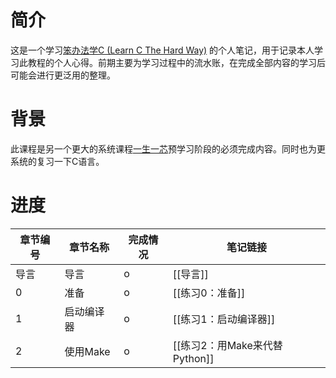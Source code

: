 # 简介
这是一个学习[笨办法学C (Learn C The Hard Way)](https://www.cntofu.com/book/25/index.html) 的个人笔记，用于记录本人学习此教程的个人心得。前期主要为学习过程中的流水账，在完成全部内容的学习后可能会进行更泛用的整理。
# 背景
此课程是另一个更大的系统课程[一生一芯](https://ysyx.oscc.cc/)预学习阶段的必须完成内容。同时也为更系统的复习一下C语言。

# 进度

| 章节编号 | 章节名称 | 完成情况  |  笔记链接   |
| ---- | ---- | ---- | ---- |
| 导言 | 导言 | o | [[导言]] |
| 0 | 准备 | o | [[练习0：准备]] |
| 1 | 启动编译器 | o | [[练习1：启动编译器]] |
| 2 | 使用Make | o | [[练习2：用Make来代替Python]] |

